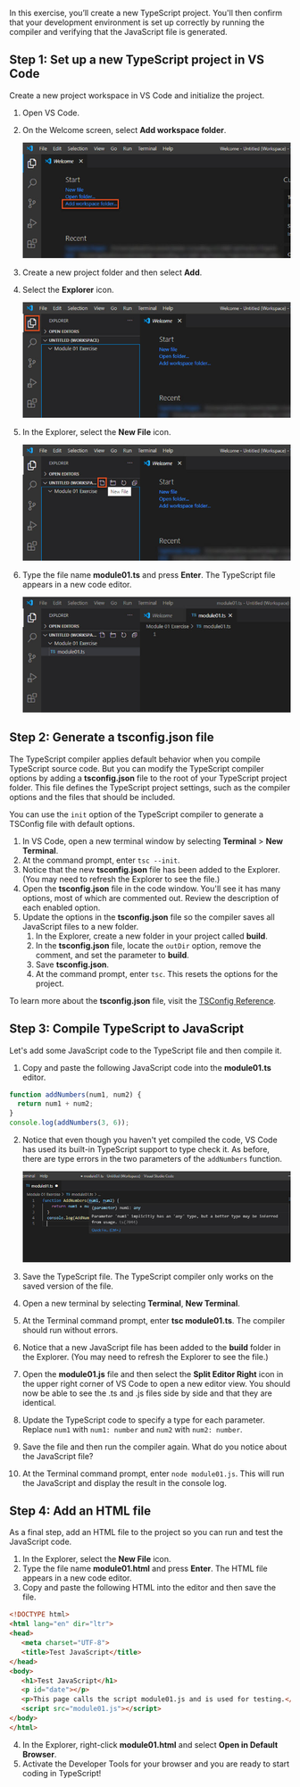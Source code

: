 In this exercise, you’ll create a new TypeScript project. You'll then confirm that your development environment is set up correctly by running the compiler and verifying that the JavaScript file is generated.

## Step 1: Set up a new TypeScript project in VS Code

Create a new project workspace in VS Code and initialize the project.

1. Open VS Code.
1. On the Welcome screen, select **Add workspace folder**.

   ![Visual Studio Code Welcome screen with the Add workspace folder highlighted.](../media/m01_vscode_1.jpg)

3. Create a new project folder and then select **Add**.
1. Select the **Explorer** icon.

   ![Visual Studio Code with the Explorer icon highlighted.](../media/m01_vscode_2.jpg)

5. In the Explorer, select the **New File** icon.

   ![Visual Studio Code with the New File icon highlighted.](../media/m01_vscode_3.jpg)

6. Type the file name **module01.ts** and press **Enter**. The TypeScript file appears in a new code editor.

   ![Visual Studio Code with the new TypeScript file displayed in the code editor.](../media/m01_vscode_4.jpg)

## Step 2: Generate a tsconfig.json file

The TypeScript compiler applies default behavior when you compile TypeScript source code. But you can modify the TypeScript compiler options by adding a **tsconfig.json** file to the root of your TypeScript project folder. This file defines the TypeScript project settings, such as the compiler options and the files that should be included.

You can use the `init` option of the TypeScript compiler to generate a TSConfig file with default options.

1. In VS Code, open a new terminal window by selecting **Terminal** > **New Terminal**.
2. At the command prompt, enter `tsc --init`.
3. Notice that the new **tsconfig.json** file has been added to the Explorer. (You may need to refresh the Explorer to see the file.)
4. Open the **tsconfig.json** file in the code window. You'll see it has many options, most of which are commented out. Review the description of each enabled option.
5. Update the options in the **tsconfig.json** file so the compiler saves all JavaScript files to a new folder.
   1. In the Explorer, create a new folder in your project called **build**.
   2. In the **tsconfig.json** file, locate the `outDir` option, remove the comment, and set the parameter to **build**.
   3. Save **tsconfig.json**.
   4. At the command prompt, enter `tsc`. This resets the options for the project.

To learn more about the **tsconfig.json** file, visit the [TSConfig Reference](https://www.staging-typescript.org/tsconfig).

## Step 3: Compile TypeScript to JavaScript

Let's add some JavaScript code to the TypeScript file and then compile it.

1. Copy and paste the following JavaScript code into the **module01.ts** editor.

```javascript
function addNumbers(num1, num2) {
  return num1 + num2;
}
console.log(addNumbers(3, 6));
```

2. Notice that even though you haven't yet compiled the code, VS Code has used its built-in TypeScript support to type check it. As before, there are type errors in the two parameters of the `addNumbers` function.

   ![Visual Studio Code editor with Intellisense  indicating that there is a type checking error on the first parameter of the addNumbers function.](../media/m01_vscode_5.jpg)

3. Save the TypeScript file. The TypeScript compiler only works on the saved version of the file.
4. Open a new terminal by selecting **Terminal**, **New Terminal**.
5. At the Terminal command prompt, enter **tsc module01.ts**. The compiler should run without errors.
6. Notice that a new JavaScript file has been added to the **build** folder in the Explorer. (You may need to refresh the Explorer to see the file.)
7. Open the **module01.js** file and then select the **Split Editor Right** icon in the upper right corner of VS Code to open a new editor view. You should now be able to see the .ts and .js files side by side and that they are identical.
8. Update the TypeScript code to specify a type for each parameter. Replace `num1` with `num1: number` and `num2` with `num2: number`.
9. Save the file and then run the compiler again. What do you notice about the JavaScript file?
10. At the Terminal command prompt, enter `node module01.js`. This will run the JavaScript and display the result in the console log.

## Step 4: Add an HTML file

As a final step, add an HTML file to the project so you can run and test the JavaScript code.

1. In the Explorer, select the **New File** icon.
2. Type the file name **module01.html** and press **Enter**. The HTML file appears in a new code editor.
3. Copy and paste the following HTML into the editor and then save the file.

```html
<!DOCTYPE html>
<html lang="en" dir="ltr">
<head>
   <meta charset="UTF-8">
   <title>Test JavaScript</title>
</head>
<body>
   <h1>Test JavaScript</h1>
   <p id="date"></p>
   <p>This page calls the script module01.js and is used for testing.</p>
   <script src="module01.js"></script>
</body>
</html>
```

4. In the Explorer, right-click **module01.html** and select **Open in Default Browser**.
5. Activate the Developer Tools for your browser and you are ready to start coding in TypeScript!
